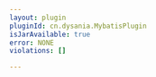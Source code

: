 ```yaml
---
layout: plugin
pluginId: cn.dysania.MybatisPlugin
isJarAvailable: true
error: NONE
violations: []

---
```

